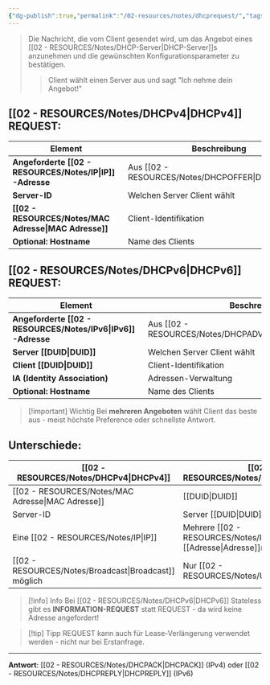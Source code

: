 ```yaml
---
{"dg-publish":true,"permalink":"/02-resources/notes/dhcprequest/","tags":["#informatik/netzwerk/ip/ipv4","#informatik/netzwerk/ip/ipv6"],"noteIcon":"","updated":"2025-09-15T16:40:26.000+02:00"}
---
```


>Die Nachricht, die vom Client gesendet wird, um das Angebot eines [[02 - RESOURCES/Notes/DHCP-Server\|DHCP-Server]]s anzunehmen und die gewünschten Konfigurationsparameter zu bestätigen.
>>Client wählt einen Server aus und sagt "Ich nehme dein Angebot!"

## [[02 - RESOURCES/Notes/DHCPv4\|DHCPv4]] REQUEST:

| Element                         | Beschreibung                | Beispiel          |
| ------------------------------- | --------------------------- | ----------------- |
| **Angeforderte [[02 - RESOURCES/Notes/IP\|IP]]-Adresse** | Aus [[02 - RESOURCES/Notes/DHCPOFFER\|DHCPOFFER]]           | 192.168.1.100     |
| **Server-ID**                   | Welchen Server Client wählt | 192.168.1.1       |
| **[[02 - RESOURCES/Notes/MAC Adresse\|MAC Adresse]]**             | Client-Identifikation       | aa:bb:cc:dd:ee:ff |
| **Optional: Hostname**          | Name des Clients            | "laptop-max"      |

## [[02 - RESOURCES/Notes/DHCPv6\|DHCPv6]] REQUEST:

| Element                           | Beschreibung                | Beispiel      |
| --------------------------------- | --------------------------- | ------------- |
| **Angeforderte [[02 - RESOURCES/Notes/IPv6\|IPv6]]-Adresse** | Aus [[02 - RESOURCES/Notes/DHCPADVERTISE\|DHCPADVERTISE]]       | 2001:db8::150 |
| **Server [[DUID\|DUID]]**               | Welchen Server Client wählt | DUID-EN       |
| **Client [[DUID\|DUID]]**               | Client-Identifikation       | DUID-LLT      |
| **IA (Identity Association)**     | Adressen-Verwaltung         | IA_NA         |
| **Optional: Hostname**            | Name des Clients            | "laptop-max"  |

>[!important] Wichtig
>Bei **mehreren Angeboten** wählt Client das beste aus - meist höchste Preference oder schnellste Antwort.

## Unterschiede:

| [[02 - RESOURCES/Notes/DHCPv4\|DHCPv4]]            | [[02 - RESOURCES/Notes/DHCPv6\|DHCPv6]]                    |
| --------------------- | ----------------------------- |
| [[02 - RESOURCES/Notes/MAC Adresse\|MAC Adresse]]       | [[DUID\|DUID]]                      |
| Server-ID             | Server [[DUID\|DUID]]               |
| Eine [[02 - RESOURCES/Notes/IP\|IP]]           | Mehrere [[02 - RESOURCES/Notes/IPv6\|IPv6]]-[[Adresse\|Adresse]]n |
| [[02 - RESOURCES/Notes/Broadcast\|Broadcast]] möglich | Nur [[02 - RESOURCES/Notes/Unicast\|Unicast]]               |

>[!info] Info
>Bei [[02 - RESOURCES/Notes/DHCPv6\|DHCPv6]] Stateless gibt es **INFORMATION-REQUEST** statt REQUEST - da wird keine Adresse angefordert!

>[!tip] Tipp
>REQUEST kann auch für Lease-Verlängerung verwendet werden - nicht nur bei Erstanfrage.

---

**Antwort**: [[02 - RESOURCES/Notes/DHCPACK\|DHCPACK]] (IPv4) oder [[02 - RESOURCES/Notes/DHCPREPLY\|DHCPREPLY]] (IPv6)
